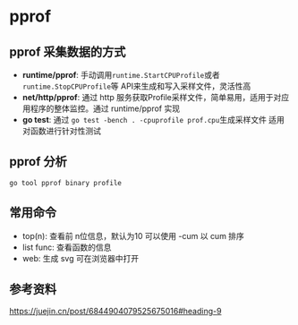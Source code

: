 # pprof

## pprof 采集数据的方式

-   **runtime/pprof**: 手动调用`runtime.StartCPUProfile`或者`runtime.StopCPUProfile`等 API来生成和写入采样文件，灵活性高
-   **net/http/pprof**: 通过 http 服务获取Profile采样文件，简单易用，适用于对应用程序的整体监控。通过 runtime/pprof 实现
-   **go test**: 通过 `go test -bench . -cpuprofile prof.cpu`生成采样文件 适用对函数进行针对性测试



## pprof 分析

```
go tool pprof binary profile	
```



## 常用命令

*   top(n): 查看前 n位信息，默认为10 可以使用 -cum 以 cum 排序
*   list func: 查看函数的信息
*   web: 生成 svg 可在浏览器中打开

## 参考资料

https://juejin.cn/post/6844904079525675016#heading-9
